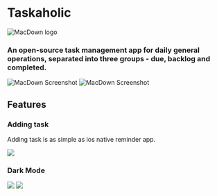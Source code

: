 # Taskaholic  
![MacDown logo](https://github.com/ai-den/Taskaholic/blob/master/Images/logo.png)
### An open-source task management app for daily general operations, separated into three groups - due, backlog and completed.

![MacDown Screenshot](https://github.com/ai-den/Taskaholic/blob/master/Images/lightmode-home.png)
![MacDown Screenshot](https://github.com/ai-den/Taskaholic/blob/master/Images/completedTasks.png)



## Features
### Adding task
Adding task is as simple as ios native reminder app.

![](https://github.com/ai-den/Taskaholic/blob/master/Images/2021-12-23%2014-58-07.gif)

### Dark Mode

![](https://github.com/ai-den/Taskaholic/blob/master/Images/darkmode-home.png)
![](https://github.com/ai-den/Taskaholic/blob/master/Images/darkmode-tasks.png)
